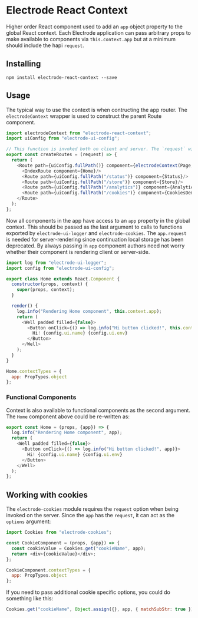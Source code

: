 # Electrode React Context

Higher order React component used to add an `app` object property to the global React context. Each Electrode application can pass arbitrary props to make available to components via `this.context.app` but at a minimum should include the hapi `request`.

## Installing

```
npm install electrode-react-context --save
```

## Usage

The typical way to use the context is when contructing the app router. The `electrodeContext` wrapper is used to construct the parent Route component.

~~~js
import electrodeContext from "electrode-react-context";
import uiConfig from "electrode-ui-config";

// This function is invoked both on client and server. The `request` will be undefined on the client.
export const createRoutes = (request) => {
  return (
    <Route path={uiConfig.fullPath()} component={electrodeContext(Page, {request})}>
      <IndexRoute component={Home}/>
      <Route path={uiConfig.fullPath("/status")} component={Status}/>
      <Route path={uiConfig.fullPath("/store")} component={Store}/>
      <Route path={uiConfig.fullPath("/analytics")} component={AnalyticsDemo}/>
      <Route path={uiConfig.fullPath("/cookies")} component={CookiesDemo}/>
    </Route>
  );
};
~~~

Now all components in the app have access to an `app` property in the global context. This should be passed as the last argument to calls to functions exported by `electrode-ui-logger` and `electrode-cookies`. The `app.request` is needed for server-rendering since continuation local storage has been deprecated. By always passing in `app` component authors need not worry whether their component is rendering client or server-side.

~~~js
import log from "electrode-ui-logger";
import config from "electrode-ui-config";

export class Home extends React.Component {
  constructor(props, context) {
    super(props, context);
  }

  render() {
    log.info("Rendering Home component", this.context.app);
    return (
      <Well padded filled={false}>
        <Button onClick={() => log.info("Hi button clicked!", this.context.app)}>
          Hi! {config.ui.name} {config.ui.env}
        </Button>
      </Well>
    );
  }
}

Home.contextTypes = {
  app: PropTypes.object
};
~~~

### Functional Components

Context is also available to functional components as the second argument. The `Home` component above could be re-written as:

~~~js
export const Home = (props, {app}) => {
  log.info("Rendering Home component", app);
  return (
    <Well padded filled={false}>
      <Button onClick={() => log.info("Hi button clicked!", app)}>
        Hi! {config.ui.name} {config.ui.env}
      </Button>
    </Well>
  );
};
~~~

## Working with cookies

The `electrode-cookies` module requires the `request` option when being invoked on the server. Since the `app` has the `request`, it can act as the `options` argument:

~~~js
import Cookies from "electrode-cookies";

const CookieComponent = (props, {app}) => {
  const cookieValue = Cookies.get("cookieName", app);
  return <div>{cookieValue}</div>;
};

CookieComponent.contextTypes = {
  app: PropTypes.object
};
~~~

If you need to pass additional cookie specific options, you could do something like this:

~~~js
Cookies.get("cookieName", Object.assign({}, app, { matchSubStr: true }));
~~~